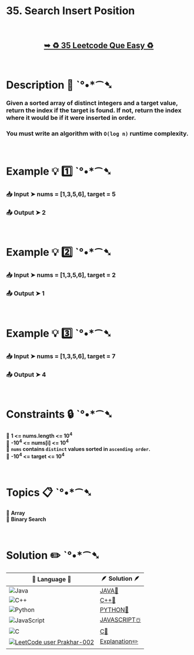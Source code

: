 # 35. Search Insert Position

</br>

<h2 align="center"> 

<a href="https://leetcode.com/problems/search-insert-position/description/"><strong>➥ ♻️ 35 Leetcode Que Easy ♻️ </strong></a>
</h2>

</br>

# Description 📜 ˋ°•*⁀➷

### Given a sorted array of distinct integers and a target value, return the index if the target is found. If not, return the index where it would be if it were inserted in order.

### You must write an algorithm with `O(log n)` runtime complexity.



</br>

# Example 💡 1️⃣ ˋ°•*⁀➷

  ### 📥 Input  ➤ nums = [1,3,5,6], target = 5

  ### 📤 Output  ➤ 2

</br>

# Example 💡 2️⃣ ˋ°•*⁀➷

  ### 📥 Input ➤ nums = [1,3,5,6], target = 2

  ### 📤 Output  ➤ 1


</br>

# Example 💡 3️⃣ ˋ°•*⁀➷

  ### 📥 Input ➤ nums = [1,3,5,6], target = 7

  ### 📤 Output  ➤ 4

</br>

# Constraints 🔒 ˋ°•*⁀➷

🔹 **1 <= nums.length <= 10<sup>4</sup>** </br>
🔹 **-10<sup>4</sup> <= nums[i] <= 10<sup>4</sup>** </br>
🔹 **`nums` contains `distinct` values sorted in `ascending order`.** </br>
🔹 **-10<sup>4</sup> <= target <= 10<sup>4</sup>** </br>

</br>

# Topics 📋 ˋ°•*⁀➷

🔸 **Array**  </br>
🔸 **Binary Search**  </br>


</br>

# Solution ✏️ ˋ°•*⁀➷

| 📒 Language 📒  | 🪶 Solution 🪶 |
| ------------- | ------------- |
|  ![Java](https://img.shields.io/badge/java-%23ED8B00.svg?style=for-the-badge&logo=openjdk&logoColor=white)  | [JAVA🍁]() |
|  ![C++](https://img.shields.io/badge/c++-%2300599C.svg?style=for-the-badge&logo=c%2B%2B&logoColor=white)  | [C++🎲]()  |
|  ![Python](https://img.shields.io/badge/python-3670A0?style=for-the-badge&logo=python&logoColor=ffdd54)    | [PYTHON🍰]() |
| ![JavaScript](https://img.shields.io/badge/javascript-%23323330.svg?style=for-the-badge&logo=javascript&logoColor=%23F7DF1E)   | [JAVASCRIPT☃️]() |
|   ![C](https://img.shields.io/badge/c-%2300599C.svg?style=for-the-badge&logo=c&logoColor=white)   | [C💖]()  |
|  [![LeetCode user Prakhar-002](https://img.shields.io/badge/dynamic/json?style=for-the-badge&labelColor=black&color=%23ffa116&label=Solved&query=solvedOverTotal&url=https%3A%2F%2Fleetcode-badge.vercel.app%2Fapi%2Fusers%2FPrakhar-002&logo=leetcode&logoColor=yellow)](https://leetcode.com/Prakhar-002/)  | [Explanation✏️]()  |
